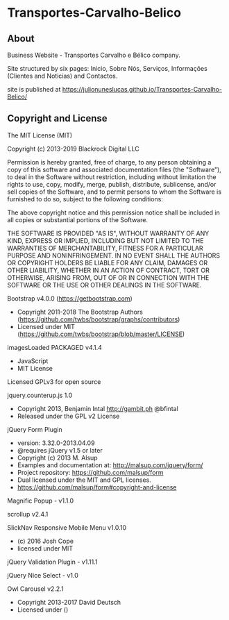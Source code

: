# Transportes-Carvalho-Belico

## About

Business Website - Transportes Carvalho e Bélico company.

Site structured by six pages: Inicio, Sobre Nós, Serviços, Informações (Clientes and Noticias) and Contactos.

site is published at https://julionuneslucas.github.io/Transportes-Carvalho-Belico/
 
## Copyright and License

The MIT License (MIT)

Copyright (c) 2013-2019 Blackrock Digital LLC

Permission is hereby granted, free of charge, to any person obtaining a copy of this software and associated documentation files (the "Software"), to deal in the Software without restriction, including without limitation the rights to use, copy, modify, merge, publish, distribute, sublicense, and/or sell copies of the Software, and to permit persons to whom the Software is furnished to do so, subject to the following conditions:

The above copyright notice and this permission notice shall be included in all copies or substantial portions of the Software.

THE SOFTWARE IS PROVIDED "AS IS", WITHOUT WARRANTY OF ANY KIND, EXPRESS OR IMPLIED, INCLUDING BUT NOT LIMITED TO THE WARRANTIES OF MERCHANTABILITY, FITNESS FOR A PARTICULAR PURPOSE AND NONINFRINGEMENT. IN NO EVENT SHALL THE AUTHORS OR COPYRIGHT HOLDERS BE LIABLE FOR ANY CLAIM, DAMAGES OR OTHER LIABILITY, WHETHER IN AN ACTION OF CONTRACT, TORT OR OTHERWISE, ARISING FROM, OUT OF OR IN CONNECTION WITH THE SOFTWARE OR THE USE OR OTHER DEALINGS IN THE SOFTWARE.


Bootstrap v4.0.0 (https://getbootstrap.com)
  * Copyright 2011-2018 The Bootstrap Authors (https://github.com/twbs/bootstrap/graphs/contributors)
  * Licensed under MIT (https://github.com/twbs/bootstrap/blob/master/LICENSE)
  
  imagesLoaded PACKAGED v4.1.4
 * JavaScript
 * MIT License
 
 Licensed GPLv3 for open source
 
 jquery.counterup.js 1.0
* Copyright 2013, Benjamin Intal http://gambit.ph @bfintal
* Released under the GPL v2 License

jQuery Form Plugin
 * version: 3.32.0-2013.04.09
 * @requires jQuery v1.5 or later
 * Copyright (c) 2013 M. Alsup
 * Examples and documentation at: http://malsup.com/jquery/form/
 * Project repository: https://github.com/malsup/form
 * Dual licensed under the MIT and GPL licenses.
 * https://github.com/malsup/form#copyright-and-license
 
  Magnific Popup - v1.1.0
  
  scrollup v2.4.1
  
  SlickNav Responsive Mobile Menu v1.0.10
 * (c) 2016 Josh Cope
 * licensed under MIT
 
 jQuery Validation Plugin - v1.11.1
 
 jQuery Nice Select - v1.0
 
 Owl Carousel v2.2.1
 * Copyright 2013-2017 David Deutsch
 * Licensed under  ()
